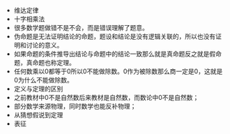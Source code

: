 - 维达定律
- 十字相乘法
- 很多数学题做错不是不会，而是错误理解了题意。
- 伪命题是无法证明结论的命题，题设和结论是没有逻辑关联的，所以也没有证明和讨论的意义。
- 如果命题的条件推导出结论与命题中的结论一致那么就是真命题反之就是假命题，真命题也称定理。
- 任何数乘以0都等于0所以0不能做除数。0作为被除数那么商一定是0，这就是0为什么不能做除数。
- 定义与定理的区别
- 之前教材中0不是自然数后来教材是自然数，而数论中0不是自然数；
- 部分数学来源物理，同时数学也能反补物理；
- 从猜想假说到定理
- 表征